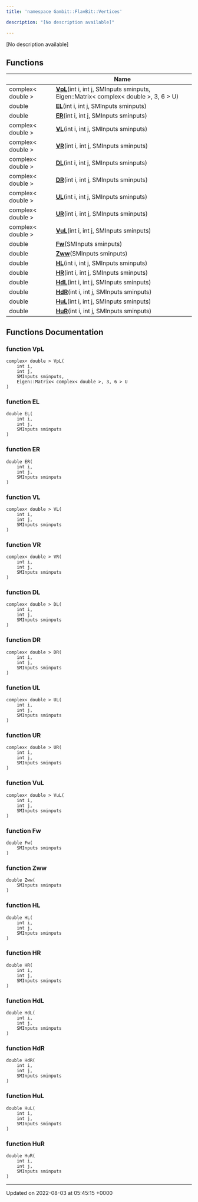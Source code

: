 ```yaml
---
title: 'namespace Gambit::FlavBit::Vertices'

description: "[No description available]"

---
```







[No description available]

## Functions

|                | Name           |
| -------------- | -------------- |
| complex< double > | **[VpL](/documentation/code/colliderbit/namespaces/namespacegambit_1_1flavbit_1_1vertices/#function-vpl)**(int i, int j, SMInputs sminputs, Eigen::Matrix< complex< double >, 3, 6 > U) |
| double | **[EL](/documentation/code/colliderbit/namespaces/namespacegambit_1_1flavbit_1_1vertices/#function-el)**(int i, int j, SMInputs sminputs) |
| double | **[ER](/documentation/code/colliderbit/namespaces/namespacegambit_1_1flavbit_1_1vertices/#function-er)**(int i, int j, SMInputs sminputs) |
| complex< double > | **[VL](/documentation/code/colliderbit/namespaces/namespacegambit_1_1flavbit_1_1vertices/#function-vl)**(int i, int j, SMInputs sminputs) |
| complex< double > | **[VR](/documentation/code/colliderbit/namespaces/namespacegambit_1_1flavbit_1_1vertices/#function-vr)**(int i, int j, SMInputs sminputs) |
| complex< double > | **[DL](/documentation/code/colliderbit/namespaces/namespacegambit_1_1flavbit_1_1vertices/#function-dl)**(int i, int j, SMInputs sminputs) |
| complex< double > | **[DR](/documentation/code/colliderbit/namespaces/namespacegambit_1_1flavbit_1_1vertices/#function-dr)**(int i, int j, SMInputs sminputs) |
| complex< double > | **[UL](/documentation/code/colliderbit/namespaces/namespacegambit_1_1flavbit_1_1vertices/#function-ul)**(int i, int j, SMInputs sminputs) |
| complex< double > | **[UR](/documentation/code/colliderbit/namespaces/namespacegambit_1_1flavbit_1_1vertices/#function-ur)**(int i, int j, SMInputs sminputs) |
| complex< double > | **[VuL](/documentation/code/colliderbit/namespaces/namespacegambit_1_1flavbit_1_1vertices/#function-vul)**(int i, int j, SMInputs sminputs) |
| double | **[Fw](/documentation/code/colliderbit/namespaces/namespacegambit_1_1flavbit_1_1vertices/#function-fw)**(SMInputs sminputs) |
| double | **[Zww](/documentation/code/colliderbit/namespaces/namespacegambit_1_1flavbit_1_1vertices/#function-zww)**(SMInputs sminputs) |
| double | **[HL](/documentation/code/colliderbit/namespaces/namespacegambit_1_1flavbit_1_1vertices/#function-hl)**(int i, int j, SMInputs sminputs) |
| double | **[HR](/documentation/code/colliderbit/namespaces/namespacegambit_1_1flavbit_1_1vertices/#function-hr)**(int i, int j, SMInputs sminputs) |
| double | **[HdL](/documentation/code/colliderbit/namespaces/namespacegambit_1_1flavbit_1_1vertices/#function-hdl)**(int i, int j, SMInputs sminputs) |
| double | **[HdR](/documentation/code/colliderbit/namespaces/namespacegambit_1_1flavbit_1_1vertices/#function-hdr)**(int i, int j, SMInputs sminputs) |
| double | **[HuL](/documentation/code/colliderbit/namespaces/namespacegambit_1_1flavbit_1_1vertices/#function-hul)**(int i, int j, SMInputs sminputs) |
| double | **[HuR](/documentation/code/colliderbit/namespaces/namespacegambit_1_1flavbit_1_1vertices/#function-hur)**(int i, int j, SMInputs sminputs) |


## Functions Documentation

### function VpL

```
complex< double > VpL(
    int i,
    int j,
    SMInputs sminputs,
    Eigen::Matrix< complex< double >, 3, 6 > U
)
```


### function EL

```
double EL(
    int i,
    int j,
    SMInputs sminputs
)
```


### function ER

```
double ER(
    int i,
    int j,
    SMInputs sminputs
)
```


### function VL

```
complex< double > VL(
    int i,
    int j,
    SMInputs sminputs
)
```


### function VR

```
complex< double > VR(
    int i,
    int j,
    SMInputs sminputs
)
```


### function DL

```
complex< double > DL(
    int i,
    int j,
    SMInputs sminputs
)
```


### function DR

```
complex< double > DR(
    int i,
    int j,
    SMInputs sminputs
)
```


### function UL

```
complex< double > UL(
    int i,
    int j,
    SMInputs sminputs
)
```


### function UR

```
complex< double > UR(
    int i,
    int j,
    SMInputs sminputs
)
```


### function VuL

```
complex< double > VuL(
    int i,
    int j,
    SMInputs sminputs
)
```


### function Fw

```
double Fw(
    SMInputs sminputs
)
```


### function Zww

```
double Zww(
    SMInputs sminputs
)
```


### function HL

```
double HL(
    int i,
    int j,
    SMInputs sminputs
)
```


### function HR

```
double HR(
    int i,
    int j,
    SMInputs sminputs
)
```


### function HdL

```
double HdL(
    int i,
    int j,
    SMInputs sminputs
)
```


### function HdR

```
double HdR(
    int i,
    int j,
    SMInputs sminputs
)
```


### function HuL

```
double HuL(
    int i,
    int j,
    SMInputs sminputs
)
```


### function HuR

```
double HuR(
    int i,
    int j,
    SMInputs sminputs
)
```






-------------------------------

Updated on 2022-08-03 at 05:45:15 +0000